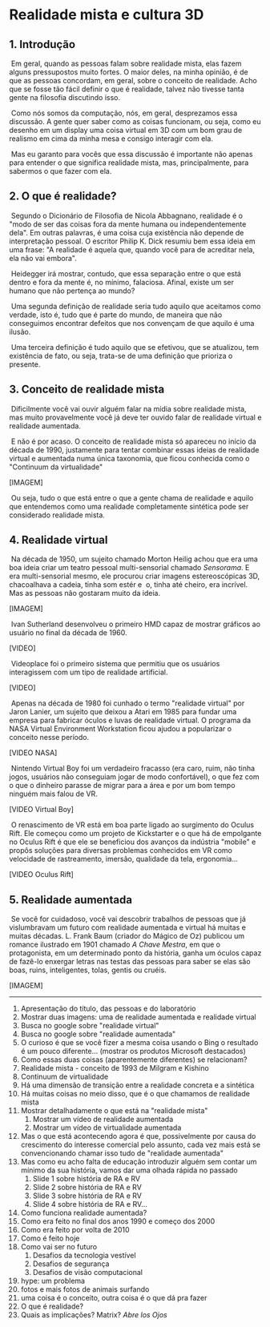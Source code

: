 # Realidade mista e cultura 3D

## 1. Introdução

​	Em geral, quando as pessoas falam sobre realidade mista, elas fazem alguns pressupostos muito fortes. O maior deles, na minha opinião, é de que as pessoas concordam, em geral, sobre o conceito de realidade. Acho que se fosse tão fácil definir o que é realidade, talvez não tivesse tanta gente na filosofia discutindo isso.

​	Como nós somos da computação, nós, em geral, desprezamos essa discussão. A gente quer saber como as coisas funcionam, ou seja, como eu desenho em um display uma coisa virtual em 3D com um bom grau de realismo em cima da minha mesa e consigo interagir com ela.

​	Mas eu garanto para vocês que essa discussão é importante não apenas para entender o que significa realidade mista, mas, principalmente, para sabermos o que fazer com ela.

## 2. O que é realidade?

​	Segundo o Dicionário de Filosofia de Nicola Abbagnano, realidade é o "modo de ser das coisas fora da mente humana ou independentemente dela". Em outras palavras, é uma coisa cuja existência não depende de interpretação pessoal. O escritor Philip K. Dick resumiu bem essa ideia em uma frase: "A realidade é aquela que, quando você para de acreditar nela, ela não vai embora".

​	Heidegger irá mostrar, contudo, que essa separação entre o que está dentro e fora da mente é, no mínimo, falaciosa. Afinal, existe um ser humano que não pertença ao mundo?

​	Uma segunda definição de realidade seria tudo aquilo que aceitamos como verdade, isto é, tudo que é parte do mundo, de maneira que não conseguimos encontrar defeitos que nos convençam de que aquilo é uma ilusão. 

​	Uma terceira definição é tudo aquilo que se efetivou, que se atualizou, tem existência de fato, ou seja, trata-se de uma definição que prioriza o presente.

## 3. Conceito de realidade mista

​	Dificilmente você vai ouvir alguém falar na mídia sobre realidade mista, mas muito provavelmente você já deve ter ouvido falar de realidade virtual e realidade aumentada. 

​	E não é por acaso. O conceito de realidade mista só apareceu no início da década de 1990, justamente para tentar combinar essas ideias de realidade virtual e aumentada numa única taxonomia, que ficou conhecida como o "Continuum da virtualidade"

[IMAGEM]

​	Ou seja, tudo o que está entre o que a gente chama de realidade e aquilo que entendemos como uma realidade completamente sintética pode ser considerado realidade mista.

## 4. Realidade virtual 

​	Na década de 1950, um sujeito chamado Morton Heilig achou que era uma boa ideia criar um teatro pessoal multi-sensorial chamado *Sensorama*. E era multi-sensorial mesmo, ele procurou criar imagens estereoscópicas 3D, chacoalhava a cadeia, tinha som estér e  o, tinha até cheiro, era incrível. Mas as pessoas não gostaram muito da ideia.

[IMAGEM]

​	Ivan Sutherland desenvolveu o primeiro HMD capaz de mostrar gráficos ao usuário no final da década de 1960.

[VIDEO]

​	Videoplace foi o primeiro sistema que permitiu que os usuários interagissem com um tipo de realidade artificial.

[VIDEO]

​	Apenas na década de 1980 foi cunhado o termo "realidade virtual" por Jaron Lanier, um sujeito que deixou a Atari em 1985 para fundar uma empresa para fabricar óculos e luvas de realidade virtual. O programa da NASA Virtual Environment Workstation ficou ajudou a popularizar o conceito nesse período.

[VIDEO NASA]

​	Nintendo Virtual Boy foi um verdadeiro fracasso (era caro, ruim, não tinha jogos, usuários não conseguiam jogar de modo confortável), o que fez com o que o dinheiro parasse de migrar para a área e por um bom tempo ninguém mais falou de VR.

[VIDEO Virtual Boy]

​	O renascimento de VR está em boa parte ligado ao surgimento do Oculus Rift. Ele começou como um projeto de Kickstarter e o que há de empolgante no Oculus Rift é que ele se beneficiou dos avanços da indústria "mobile" e propôs soluções para diversas problemas conhecidos em VR como velocidade de rastreamento, imersão, qualidade da tela, ergonomia... 

[VIDEO Oculus Rift]

## 5. Realidade aumentada

​	Se você for cuidadoso, você vai descobrir trabalhos de pessoas que já vislumbravam um futuro com realidade aumentada e virtual há muitas e muitas décadas. L. Frank Baum (criador do Mágico de Oz) publicou um romance ilustrado em 1901 chamado *A Chave Mestra*, em que o protagonista, em um determinado ponto da história, ganha um óculos capaz de fazê-lo enxergar letras nas testas das pessoas para saber se elas são boas, ruins, inteligentes, tolas, gentis ou cruéis.

[IMAGEM]



------------------



1. Apresentação do título, das pessoas e do laboratório
2. Mostrar duas imagens: uma de realidade aumentada e realidade virtual
3. Busca no google sobre "realidade virtual"
4. Busca no google sobre "realidade aumentada"
5. O curioso é que se você fizer a mesma coisa usando o Bing o resultado é um pouco diferente... (mostrar os produtos Microsoft destacados)
6. Como essas duas coisas (aparentemente diferentes) se relacionam?
7. Realidade mista - conceito de 1993 de Milgram e Kishino
8. Continuum de virtualidade
9. Há uma dimensão de transição entre a realidade concreta e a sintética
10. Há muitas coisas no meio disso, que é o que chamamos de realidade mista
11. Mostrar detalhadamente o que está na "realidade mista"
    1. Mostrar um vídeo de realidade aumentada
    2. Mostrar um vídeo de virtualidade aumentada
12. Mas o que está acontecendo agora é que, possivelmente por causa do crescimento do interesse comercial pelo assunto, cada vez mais está se convencionando chamar isso tudo de "realidade aumentada"
13. Mas como eu acho falta de educação introduzir alguém sem contar um mínimo da sua história, vamos dar uma olhada rápida no passado
    1. Slide 1 sobre história de RA e RV
    2. Slide 2 sobre história de RA e RV
    3. Slide 3 sobre história de RA e RV
    4. Slide 4 sobre história de RA e RV...
14. Como funciona realidade aumentada?
15. Como era feito no final dos anos 1990 e começo dos 2000
16. Como era feito por volta de 2010
17. Como é feito hoje
18. Como vai ser no futuro
    1. Desafios da tecnologia vestível
    2. Desafios de segurança
    3. Desafios de visão computacional
19. hype: um problema
20. fotos e mais fotos de animais surfando
21. uma coisa é o conceito, outra coisa é o que dá pra fazer
22. O que é realidade?
23. Quais as implicações? Matrix? *Abre los Ojos*



​	

​	